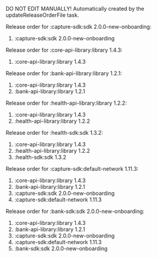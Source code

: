 DO NOT EDIT MANUALLY!
Automatically created by the updateReleaseOrderFile task.

Release order for :capture-sdk:sdk 2.0.0-new-onboarding:
 1. :capture-sdk:sdk 2.0.0-new-onboarding

Release order for :core-api-library:library 1.4.3:
 1. :core-api-library:library 1.4.3

Release order for :bank-api-library:library 1.2.1:
 1. :core-api-library:library 1.4.3
 2. :bank-api-library:library 1.2.1

Release order for :health-api-library:library 1.2.2:
 1. :core-api-library:library 1.4.3
 2. :health-api-library:library 1.2.2

Release order for :health-sdk:sdk 1.3.2:
 1. :core-api-library:library 1.4.3
 2. :health-api-library:library 1.2.2
 3. :health-sdk:sdk 1.3.2

Release order for :capture-sdk:default-network 1.11.3:
 1. :core-api-library:library 1.4.3
 2. :bank-api-library:library 1.2.1
 3. :capture-sdk:sdk 2.0.0-new-onboarding
 4. :capture-sdk:default-network 1.11.3

Release order for :bank-sdk:sdk 2.0.0-new-onboarding:
 1. :core-api-library:library 1.4.3
 2. :bank-api-library:library 1.2.1
 3. :capture-sdk:sdk 2.0.0-new-onboarding
 4. :capture-sdk:default-network 1.11.3
 5. :bank-sdk:sdk 2.0.0-new-onboarding

